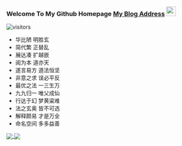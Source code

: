 ### Welcome To My Github Homepage    [My Blog Address](https://liukangcc.github.io/) <img src="https://media.giphy.com/media/hvRJCLFzcasrR4ia7z/giphy.gif" width="25px">   

![visitors](https://visitor-badge.glitch.me/badge?page_id=page.id)

- 华比陋 明胜玄
- 简代繁 正替乱
- 展达凑 扩越嵌
- 阅为本 道亦天
- 遂言易方 道法恒坚
- 非意之求 误必平反
- 最优之法 一三生万
- 九九归一 唯父成仙
- 行达于幻 梦黄粱难
- 法之玄奥 皆不可选
- 解释颇易 才是万全
- 命名空间 多多益善

<a href="https://github.com/anuraghazra/github-readme-stats">
  <img align="center" src="https://github-readme-stats.vercel.app/api/top-langs/?username=liukangcc&langs_count=10&layout=compact&theme=dark&show_icons=true" align="left" />
  <img align="center" src="https://github-readme-stats.vercel.app/api?username=liukangcc&theme=dark&show_icons=true&count_private=true"  align="right" />
</a>
